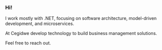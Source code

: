 ### Hi!

I work mostly with .NET, focusing on software architecture, model-driven development, and microservices.

At Cegidwe develop technology to build business management solutions.

Feel free to reach out.
